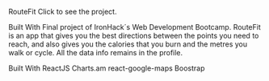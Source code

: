 RouteFit
Click  to see the project.

Built With
Final project of IronHack´s Web Development Bootcamp. RouteFit is an app that gives you the best directions between the points you need to reach, and also gives you the calories that you burn and the metres
you walk or cycle. All the data info remains in the profile.

Built With
ReactJS
Charts.am
react-google-maps
Boostrap


